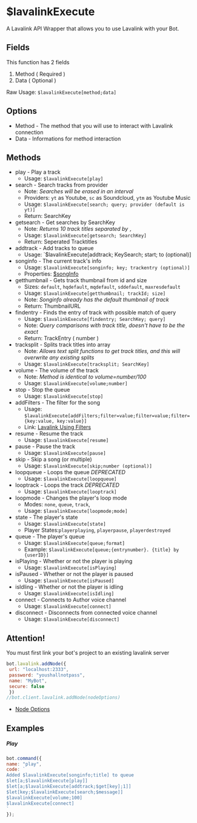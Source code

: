 # $lavalinkExecute
A Lavalink API Wrapper that allows you to use Lavalink with your Bot.
## Fields

This function has 2 fields

1. Method \( Required \)
2. Data \( Optional \)

Raw Usage: `$lavalinkExecute[method;data]`

## Options

* Method - The method that you will use to interact with Lavalink connection
* Data - Informations for method interaction

## Methods

* play - Play a track
  * Usage: `$lavalinkExecute[play]`
* search - Search tracks from provider
  * Note: *Searches will be erased in an interval*
  * Providers: `yt` as Youtube, `sc` as Soundcloud, `ytm` as Youtube Music
  * Usage: `$lavalinkExecute[search; query; provider (default is yt)]`
  * Return: SearchKey
* getsearch - Get searches by SearchKey
  * Note: *Returns 10 track titles separated by `,`*
  * Usage: `$lavalinkExecute[getsearch; SearchKey]`
  * Return: Seperated Tracktitles
* addtrack - Add tracks to queue
  * Usage: `$lavalinkExecute[addtrack; KeySearch; start; to (optional)]
* songinfo - The current track's info
  * Usage: `$lavalinkExecute[songinfo; key; trackentry (optional)]`
  * Properties: [$songInfo](usdsonginfo.md#properties)
* getthumbnail - Gets track thumbnail from id and size
  * Sizes: `default`, `hqdefault`, `mqdefault`, `sddefault`, `maxresdefault`
  * Usage: `$lavalinkExecute[getthumbnail; trackId; size]`
  * Note: *Songinfo already has the default thumbnail of track*
  * Return: ThumbnailURL
* findentry - Finds the entry of track with possible match of query
  * Usage: `$lavalinkExecute[findentry; SearchKey; query]`
  * Note: *Query comparisons with track title, doesn't have to be the exact*
  * Return: TrackEntry \( number \)
* tracksplit - Splits track titles into array
  * Note: *Allows text split functions to get track titles, and this will overwrite any existing splits*
  * Usage: `$lavalinkExecute[tracksplit; SearchKey]`
* volume - The volume of the track
  * Note: *Method is identical to volume=number/100*
  * Usage: `$lavalinkExecute[volume;number]`
* stop - Stop the queue
  * Usage: `$lavalinkExecute[stop]`
* addFilters - The filter for the song
  * Usage: `$lavalinkExecute[addFilters;filter=value;filter=value;filter={key:value, key:value}]`
  * Link: [Lavalink Using Filters](https://github.com/freyacodes/Lavalink/blob/master/IMPLEMENTATION.md#using-filters)
* resume - Resume the track
  * Usage: `$lavalinkExecute[resume]`
* pause - Pause the track
  * Usage: `$lavalinkExecute[pause]`
* skip - Skip a song \(or multiple\)
  * Usage: `$lavalinkExecute[skip;number (optional)]`
* loopqueue - Loops the queue *DEPRECATED*
  * Usage: `$lavalinkExecute[loopqueue]`
* looptrack - Loops the track *DEPRECATED*
  * Usage: `$lavalinkExecute[looptrack]`
* loopmode - Changes the player's loop mode
  * Modes: `none`, `queue`, `track`,
  * Usage: `$lavalinkExecute[loopmode;mode]`
* state - The player's state
  * Usage: `$lavalinkExecute[state]`
  * Player States:`playerplaying`, `playerpause`, `playerdestroyed`
* queue - The player's queue
  * Usage: `$lavalinkExecute[queue;format]`
  * Example: `$lavalinkExecute[queue;{entrynumber}. {title} by {userID}]`
* isPlaying - Whether or not the player is playing
  * Usage: `$lavalinkExecute[isPlaying]`
* isPaused - Whether or not the player is paused
  * Usage: `$lavalinkExecute[isPaused]`
* isIdling - Whether or not the player is idling
  * Usage: `$lavalinkExecute[isIdling]`
* connect - Connects to Author voice channel
  * Usage: `$lavalinkExecute[connect]`
* disconnect - Disconnects from connected voice channel
  * Usage: `$lavalinkExecute[disconnect]`

## Attention!

You must first link your bot's project to an existing lavalink server

```javascript
bot.lavalink.addNode({
 url: "localhost:2333",
 password: "youshallnotpass",
 name: "MyBot",
 secure: false
 })
//bot.client.lavalink.addNode(nodeOptions)
```
- [Node Options](https://xzfirzal.github.io/lavacoffee/interfaces/Utils.NodeOptions.html)
## Examples
##### Play
```javascript
bot.command({
name: "play",
code: `
Added $lavalinkExecute[songinfo;title] to queue
$let[a;$lavalinkExecute[play]]
$let[a;$lavalinkExecute[addtrack;$get[key];1]]
$let[key;$lavalinkExecute[search;$message]]
$lavalinkExecute[volume;100]
$lavalinkExecute[connect]
`
});
```

